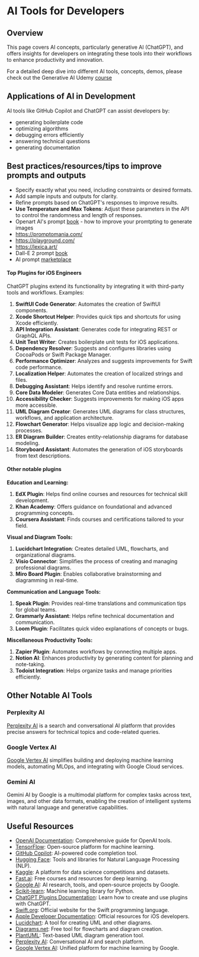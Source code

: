# AI Tools for Developers

## Overview

This page covers AI concepts, particularly generative AI (ChatGPT), and offers insights for developers on integrating these tools into their workflows to enhance productivity and innovation.

For a detailed deep dive into different AI tools, concepts, demos, please check out the Generative AI Udemy [course](https://www.udemy.com/course/complete-ai-guide/)

## Applications of AI in Development

AI tools like GitHub Copilot and ChatGPT can assist developers by:
- generating boilerplate code
- optimizing algorithms
- debugging errors efficiently
- answering technical questions 
- generating documentation

## Best practices/resources/tips to improve prompts and outputs

- Specify exactly what you need, including constraints or desired formats.
- Add sample inputs and outputs for clarity.
- Refine prompts based on ChatGPT's responses to improve results.
- **Use Temperature and Max Tokens**: Adjust these parameters in the API to control the randomness and length of responses.
- Openart AI's prompt [book](https://cdn.openart.ai/assets/Stable%20Diffusion%20Prompt%20Book%20From%20OpenArt%2010-28.pdf) - how to improve your promtpting to generate images 
- https://promptomania.com/
- https://playground.com/
- https://lexica.art/
- Dall-E 2 prompt [book](https://pitch.com/v/DALL-E-prompt-book-v1-tmd33y/6fb6f14b-10ef-48f3-a597-d4af7aa1c9c6)
- AI prompt [marketplace](https://promptbase.com/)

#### Top Plugins for iOS Engineers

ChatGPT plugins extend its functionality by integrating it with third-party tools and workflows. Examples:

1. **SwiftUI Code Generator**: Automates the creation of SwiftUI components.
2. **Xcode Shortcut Helper**: Provides quick tips and shortcuts for using Xcode efficiently.
3. **API Integration Assistant**: Generates code for integrating REST or GraphQL APIs.
4. **Unit Test Writer**: Creates boilerplate unit tests for iOS applications.
5. **Dependency Resolver**: Suggests and configures libraries using CocoaPods or Swift Package Manager.
6. **Performance Optimizer**: Analyzes and suggests improvements for Swift code performance.
7. **Localization Helper**: Automates the creation of localized strings and files.
8. **Debugging Assistant**: Helps identify and resolve runtime errors.
9. **Core Data Modeler**: Generates Core Data entities and relationships.
10. **Accessibility Checker**: Suggests improvements for making iOS apps more accessible.
11. **UML Diagram Creator**: Generates UML diagrams for class structures, workflows, and application architecture.
12. **Flowchart Generator**: Helps visualize app logic and decision-making processes.
13. **ER Diagram Builder**: Creates entity-relationship diagrams for database modeling.
14. **Storyboard Assistant**: Automates the generation of iOS storyboards from text descriptions.

#### Other notable plugins

**Education and Learning:**
1. **EdX Plugin**: Helps find online courses and resources for technical skill development.
2. **Khan Academy**: Offers guidance on foundational and advanced programming concepts.
3. **Coursera Assistant**: Finds courses and certifications tailored to your field.

**Visual and Diagram Tools:**
1. **Lucidchart Integration**: Creates detailed UML, flowcharts, and organizational diagrams.
2. **Visio Connector**: Simplifies the process of creating and managing professional diagrams.
3. **Miro Board Plugin**: Enables collaborative brainstorming and diagramming in real-time.

**Communication and Language Tools:**
1. **Speak Plugin**: Provides real-time translations and communication tips for global teams.
2. **Grammarly Assistant**: Helps refine technical documentation and communication.
3. **Loom Plugin**: Facilitates quick video explanations of concepts or bugs.

**Miscellaneous Productivity Tools:**
1. **Zapier Plugin**: Automates workflows by connecting multiple apps.
2. **Notion AI**: Enhances productivity by generating content for planning and note-taking.
3. **Todoist Integration**: Helps organize tasks and manage priorities efficiently.

## Other Notable AI Tools

### Perplexity AI
[Perplexity AI](https://www.perplexity.ai/) is a search and conversational AI platform that provides precise answers for technical topics and code-related queries.

### Google Vertex AI
[Google Vertex AI](https://cloud.google.com/vertex-ai) simplifies building and deploying machine learning models, automating MLOps, and integrating with Google Cloud services.

### Gemini AI
Gemini AI by Google is a multimodal platform for complex tasks across text, images, and other data formats, enabling the creation of intelligent systems with natural language and generative capabilities.

## Useful Resources

- [OpenAI Documentation](https://platform.openai.com/docs/): Comprehensive guide for OpenAI tools.
- [TensorFlow](https://www.tensorflow.org/): Open-source platform for machine learning.
- [GitHub Copilot](https://github.com/features/copilot): AI-powered code completion tool.
- [Hugging Face](https://huggingface.co/): Tools and libraries for Natural Language Processing (NLP).
- [Kaggle](https://www.kaggle.com/): A platform for data science competitions and datasets.
- [Fast.ai](https://www.fast.ai/): Free courses and resources for deep learning.
- [Google AI](https://ai.google/): AI research, tools, and open-source projects by Google.
- [Scikit-learn](https://scikit-learn.org/): Machine learning library for Python.
- [ChatGPT Plugins Documentation](https://platform.openai.com/docs/plugins): Learn how to create and use plugins with ChatGPT.
- [Swift.org](https://swift.org/): Official website for the Swift programming language.
- [Apple Developer Documentation](https://developer.apple.com/documentation/): Official resources for iOS developers.
- [Lucidchart](https://www.lucidchart.com/): A tool for creating UML and other diagrams.
- [Diagrams.net](https://app.diagrams.net/): Free tool for flowcharts and diagram creation.
- [PlantUML](https://plantuml.com/): Text-based UML diagram generation tool.
- [Perplexity AI](https://www.perplexity.ai/): Conversational AI and search platform.
- [Google Vertex AI](https://cloud.google.com/vertex-ai): Unified platform for machine learning by Google.

